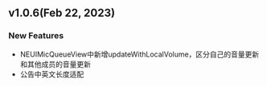 ## v1.0.6(Feb 22, 2023)
### New Features
  - NEUIMicQueueView中新增updateWithLocalVolume，区分自己的音量更新和其他成员的音量更新
  - 公告中英文长度适配
